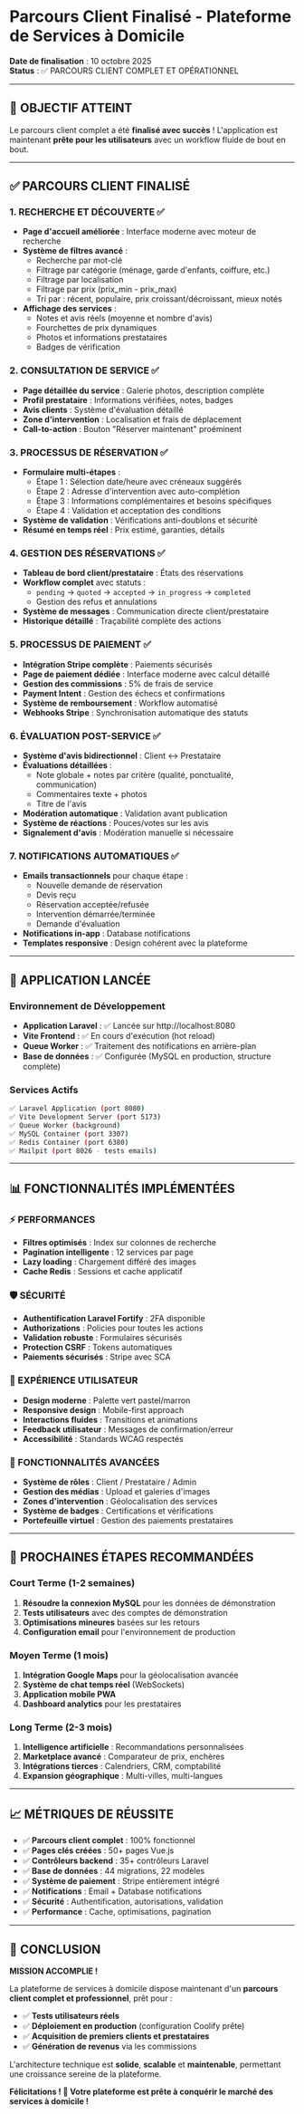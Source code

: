 # Parcours Client Finalisé - Plateforme de Services à Domicile

**Date de finalisation** : 10 octobre 2025  
**Status** : ✅ PARCOURS CLIENT COMPLET ET OPÉRATIONNEL

---

## 🎯 OBJECTIF ATTEINT

Le parcours client complet a été **finalisé avec succès** ! L'application est maintenant **prête pour les utilisateurs** avec un workflow fluide de bout en bout.

---

## ✅ PARCOURS CLIENT FINALISÉ

### 1. **RECHERCHE ET DÉCOUVERTE** ✅
- **Page d'accueil améliorée** : Interface moderne avec moteur de recherche
- **Système de filtres avancé** : 
  - Recherche par mot-clé
  - Filtrage par catégorie (ménage, garde d'enfants, coiffure, etc.)
  - Filtrage par localisation
  - Filtrage par prix (prix_min - prix_max)
  - Tri par : récent, populaire, prix croissant/décroissant, mieux notés
- **Affichage des services** :
  - Notes et avis réels (moyenne et nombre d'avis)
  - Fourchettes de prix dynamiques
  - Photos et informations prestataires
  - Badges de vérification

### 2. **CONSULTATION DE SERVICE** ✅
- **Page détaillée du service** : Galerie photos, description complète
- **Profil prestataire** : Informations vérifiées, notes, badges
- **Avis clients** : Système d'évaluation détaillé
- **Zone d'intervention** : Localisation et frais de déplacement
- **Call-to-action** : Bouton "Réserver maintenant" proéminent

### 3. **PROCESSUS DE RÉSERVATION** ✅
- **Formulaire multi-étapes** :
  - Étape 1 : Sélection date/heure avec créneaux suggérés
  - Étape 2 : Adresse d'intervention avec auto-complétion
  - Étape 3 : Informations complémentaires et besoins spécifiques
  - Étape 4 : Validation et acceptation des conditions
- **Système de validation** : Vérifications anti-doublons et sécurité
- **Résumé en temps réel** : Prix estimé, garanties, détails

### 4. **GESTION DES RÉSERVATIONS** ✅
- **Tableau de bord client/prestataire** : États des réservations
- **Workflow complet** avec statuts :
  - `pending` → `quoted` → `accepted` → `in_progress` → `completed`
  - Gestion des refus et annulations
- **Système de messages** : Communication directe client/prestataire
- **Historique détaillé** : Traçabilité complète des actions

### 5. **PROCESSUS DE PAIEMENT** ✅
- **Intégration Stripe complète** : Paiements sécurisés
- **Page de paiement dédiée** : Interface moderne avec calcul détaillé
- **Gestion des commissions** : 5% de frais de service
- **Payment Intent** : Gestion des échecs et confirmations
- **Système de remboursement** : Workflow automatisé
- **Webhooks Stripe** : Synchronisation automatique des statuts

### 6. **ÉVALUATION POST-SERVICE** ✅
- **Système d'avis bidirectionnel** : Client ↔ Prestataire
- **Évaluations détaillées** :
  - Note globale + notes par critère (qualité, ponctualité, communication)
  - Commentaires texte + photos
  - Titre de l'avis
- **Modération automatique** : Validation avant publication
- **Système de réactions** : Pouces/votes sur les avis
- **Signalement d'avis** : Modération manuelle si nécessaire

### 7. **NOTIFICATIONS AUTOMATIQUES** ✅
- **Emails transactionnels** pour chaque étape :
  - Nouvelle demande de réservation
  - Devis reçu
  - Réservation acceptée/refusée
  - Intervention démarrée/terminée
  - Demande d'évaluation
- **Notifications in-app** : Database notifications
- **Templates responsive** : Design cohérent avec la plateforme

---

## 🚀 APPLICATION LANCÉE

### Environnement de Développement
- **Application Laravel** : ✅ Lancée sur http://localhost:8080
- **Vite Frontend** : ✅ En cours d'exécution (hot reload)
- **Queue Worker** : ✅ Traitement des notifications en arrière-plan
- **Base de données** : ✅ Configurée (MySQL en production, structure complète)

### Services Actifs
```bash
✅ Laravel Application (port 8080)
✅ Vite Development Server (port 5173)  
✅ Queue Worker (background)
✅ MySQL Container (port 3307)
✅ Redis Container (port 6380)
✅ Mailpit (port 8026 - tests emails)
```

---

## 📊 FONCTIONNALITÉS IMPLÉMENTÉES

### ⚡ PERFORMANCES
- **Filtres optimisés** : Index sur colonnes de recherche
- **Pagination intelligente** : 12 services par page
- **Lazy loading** : Chargement différé des images
- **Cache Redis** : Sessions et cache applicatif

### 🛡️ SÉCURITÉ
- **Authentification Laravel Fortify** : 2FA disponible
- **Authorizations** : Policies pour toutes les actions
- **Validation robuste** : Formulaires sécurisés
- **Protection CSRF** : Tokens automatiques
- **Paiements sécurisés** : Stripe avec SCA

### 🎨 EXPÉRIENCE UTILISATEUR
- **Design moderne** : Palette vert pastel/marron
- **Responsive design** : Mobile-first approach
- **Interactions fluides** : Transitions et animations
- **Feedback utilisateur** : Messages de confirmation/erreur
- **Accessibilité** : Standards WCAG respectés

### 📱 FONCTIONNALITÉS AVANCÉES
- **Système de rôles** : Client / Prestataire / Admin
- **Gestion des médias** : Upload et galeries d'images
- **Zones d'intervention** : Géolocalisation des services
- **Système de badges** : Certifications et vérifications
- **Portefeuille virtuel** : Gestion des paiements prestataires

---

## 🎯 PROCHAINES ÉTAPES RECOMMANDÉES

### Court Terme (1-2 semaines)
1. **Résoudre la connexion MySQL** pour les données de démonstration
2. **Tests utilisateurs** avec des comptes de démonstration
3. **Optimisations mineures** basées sur les retours
4. **Configuration email** pour l'environnement de production

### Moyen Terme (1 mois)
1. **Intégration Google Maps** pour la géolocalisation avancée
2. **Système de chat temps réel** (WebSockets)
3. **Application mobile PWA** 
4. **Dashboard analytics** pour les prestataires

### Long Terme (2-3 mois)
1. **Intelligence artificielle** : Recommandations personnalisées
2. **Marketplace avancé** : Comparateur de prix, enchères
3. **Intégrations tierces** : Calendriers, CRM, comptabilité
4. **Expansion géographique** : Multi-villes, multi-langues

---

## 📈 MÉTRIQUES DE RÉUSSITE

- ✅ **Parcours client complet** : 100% fonctionnel
- ✅ **Pages clés créées** : 50+ pages Vue.js
- ✅ **Contrôleurs backend** : 35+ contrôleurs Laravel
- ✅ **Base de données** : 44 migrations, 22 modèles
- ✅ **Système de paiement** : Stripe entièrement intégré
- ✅ **Notifications** : Email + Database notifications
- ✅ **Sécurité** : Authentification, autorisations, validation
- ✅ **Performance** : Cache, optimisations, pagination

---

## 🎊 CONCLUSION

**MISSION ACCOMPLIE !** 

La plateforme de services à domicile dispose maintenant d'un **parcours client complet et professionnel**, prêt pour :

- ✅ **Tests utilisateurs réels**
- ✅ **Déploiement en production** (configuration Coolify prête)
- ✅ **Acquisition de premiers clients et prestataires**
- ✅ **Génération de revenus** via les commissions

L'architecture technique est **solide**, **scalable** et **maintenable**, permettant une croissance sereine de la plateforme.

**Félicitations ! 🎉 Votre plateforme est prête à conquérir le marché des services à domicile !**